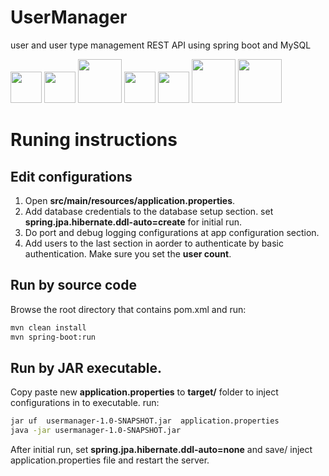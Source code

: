 # UserManager
user and user type management REST API using spring boot and MySQL

[<img src='https://spring.io/img/homepage/icon-spring-framework.svg' width=50>](https://spring.io/)
[<img src='https://spring.io/img/homepage/icon-spring-boot.svg' width=50>](https://spring.io/)
[<img src='https://upload.wikimedia.org/wikipedia/en/thumb/6/62/MySQL.svg/125px-MySQL.svg.png' width=70>](https://www.mysql.com/)
[<img src='http://www.howcsharp.com/img/0/52/hibernate-orm-300x223.jpg' width=50>](http://hibernate.org/)
[<img src='https://indrabasak.files.wordpress.com/2016/04/swagger.png?w=225' width=50>](https://swagger.io/)
[<img src='https://junit.org/junit4/images/junit-logo.png' width=70>](hhttps://junit.org/junit4/)
[<img src='http://3.bp.blogspot.com/-CsXsVyB_rcs/VHIqzQG3fjI/AAAAAAAAAxs/GfOaCWquZYg/s1600/mockito_logo-320x240.png' width=70>](https://site.mockito.org)

# Runing instructions
## Edit configurations
1. Open **src/main/resources/application.properties**.
2. Add database credentials to the database setup section. set **spring.jpa.hibernate.ddl-auto=create** for initial run.
3. Do port and debug logging configurations at app configuration section.
4. Add users to the last section in aorder to authenticate by basic authentication. Make sure you set the **user count**.
## Run by source code
Browse the root directory that contains pom.xml and run:
```sh
mvn clean install
mvn spring-boot:run
```
## Run by JAR executable.
Copy paste new **application.properties** to **target/** folder to inject configurations in to executable. run:
```sh
jar uf  usermanager-1.0-SNAPSHOT.jar  application.properties
java -jar usermanager-1.0-SNAPSHOT.jar
```
After initial run, set **spring.jpa.hibernate.ddl-auto=none** and save/ inject application.properties file and restart the server.

